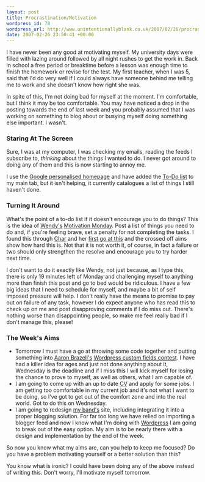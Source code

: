 ```yaml
---
layout: post
title: Procrastination/Motivation
wordpress_id: 78
wordpress_url: http://www.unintentionallyblank.co.uk/2007/02/26/procrastinationmotivation/
date: 2007-02-26 23:50:41 +00:00
---
```

<p>I have never been any good at motivating myself. My university days were filled with lazing around followed by all night rushes to get the work in. Back in school a free period or breaktime before a lesson was enough time to finish the homework or revise for the test. My first teacher, when I was 5, said that I'd do very well if I could always have someone behind me telling me to work and she doesn't know how right she was.</p>

<p>In spite of this, I'm not doing bad for myself at the moment. I'm comfortable, but I think it may be too comfortable. You may have noticed a drop in the posting towards the end of last week and you probably assumed that I was working on something to blog about or busying myself doing something else important. I wasn't.</p>

<h3>Staring At The Screen</h3>

<p>Sure, I was at my computer, I was checking my emails, reading the feeds I subscribe to, <em>thinking</em> about the things I wanted to do. I never got around to doing any of them and this is now starting to annoy me.</p>

<p>I use the <a href="http://www.google.co.uk/ig?hl=en">Google personalised homepage</a> and have added the <a href="http://www.google.co.uk/ig/directory?hl=en&amp;url=http://www.google.com/ig/modules/todo.xml&amp;synd=ig">To-Do list</a> to my main tab, but it isn't helping, it currently catalogues a list of things I still haven't done.</p>

<h3>Turning It Around</h3>

<p>What's the point of a to-do list if it doesn't encourage you to do things? This is the idea of <a href="http://www.emomsathome.com/">Wendy's</a> <a href="http://emomsathome.com/blog/2007/02/05/monday-motivation-i-need-some-leverage/">Motivation Monday</a>. Post a list of things you need to do and, if you're feeling brave, set a penalty for not completing the tasks. I found this through <a href="http://www.casualkeystrokes.com">Char</a> and her <a href="http://casualkeystrokes.com/tackling-monday-head-on/">first go at this</a> and the crossed off aims show how hard this is. Not that it is not worth it, of course, in fact a failure or two should only strengthen the resolve and encourage you to try harder next time.</p>

<p>I don't want to do it exactly like Wendy, not just because, as I type this, there is only 19 minutes left of Monday and challenging myself to anything more than finish this post and go to bed would be ridiculous. I have a few big ideas that I need to schedule for myself, and maybe a bit of self imposed pressure will help. I don't really have the means to promise to pay out on failure of any task, however I do expect anyone who has read this to check up on me and post disapproving comments if I do miss out. There's nothing worse than disappointing people, so make me feel really bad if I don't manage this, please!</p>

<h3>The Week's Aims</h3>

<ul>
<li>Tomorrow I must have a go at throwing some code together and putting something into <a href="http://technosailor.com">Aaron Brazell's</a> <a href="http://technosailor.com/wordpress-custom-fields-contest/">Wordpress custom fields contest</a>. I have had a killer idea for ages and just not done anything about it, Wednesday is the deadline and if I miss this I will kick myself for losing the chance to prove to myself, as well as others, what I am capable of.</li>
<li>I am going to come up with an up to date <abbr title="Curiculum Vitae">CV</abbr> and apply for some jobs. I am getting too comfortable in my current job and it's not what I want to be doing, so I've got to get out of the comfort zone and into the real world. Got to do this on Wednesday.</li>
<li>I am going to redesign <a href="http://www.hammervsthesnake.co.uk">my band's</a> site, including integrating it into a proper blogging solution. For far too long we have relied on importing a blogger feed and now I know what I'm doing with <a href="http://www.wordpress.org">Wordpress</a> I am going to break out of the easy option. My aim is to be nearly there with a design and implementation by the end of the week.</li>
</ul>

<p>So now you know what my aims are, can you help to keep me focused? Do you have a problem motivating yourself or a better solution than this?</p>

<p>You know what is ironic? I could have been doing any of the above instead of writing this. Don't worry, I'll motivate myself tomorrow.</p>

